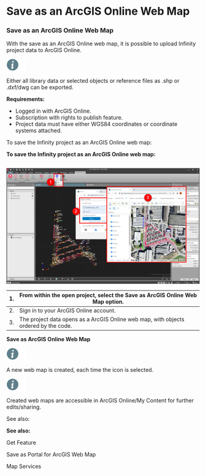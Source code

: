 # Save as an ArcGIS Online Web Map

### Save as an ArcGIS Online Web Map

With the save as an ArcGIS Online web map, it is possible to upload Infinity project data to ArcGIS Online.

![Image](./data/icons/note.gif)

Either all library data or selected objects or reference files as .shp or .dxf/dwg can be exported.

**Requirements:**

- Logged in with ArcGIS Online.
- Subscription with rights to publish feature.
- Project data must have either WGS84 coordinates or coordinate systems attached.

To save the Infinity project as an ArcGIS Online web map:

**To save the Infinity project as an ArcGIS Online web map:**

|  |  |
| --- | --- |

![Image](graphics/00878805.jpg)

| 1. | From within the open project, select the Save as ArcGIS Online Web Map option. |
| --- | --- |
| 2. | Sign in to your ArcGIS Online account. |
| 3. | The project data opens as a ArcGIS Online web map, with objects ordered by the code. |

**Save as ArcGIS Online Web Map**

![Image](./data/icons/note.gif)

A new web map is created, each time the icon is selected.

![Image](./data/icons/note.gif)

Created web maps are accessible in ArcGIS Online/My Content for further edits/sharing.

See also:

**See also:**

Get Feature

Save as Portal for ArcGIS Web Map

Map Services

